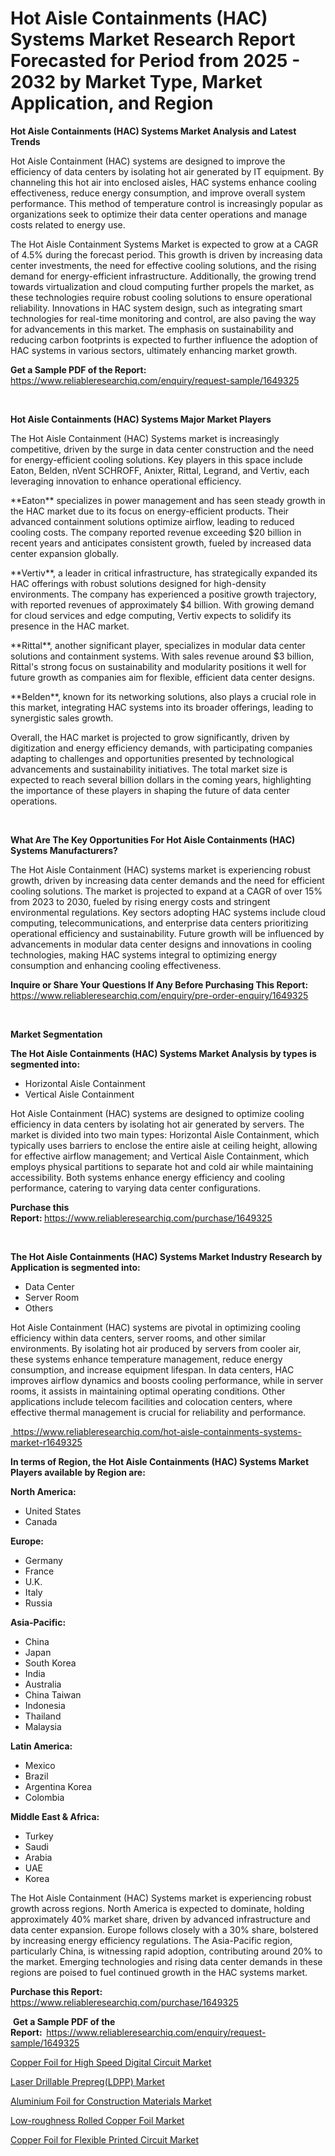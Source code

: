 <p><h1>Hot Aisle Containments (HAC) Systems Market Research Report Forecasted for Period from 2025 -  2032 by Market Type, Market Application, and Region</h1></p><p><strong>Hot Aisle Containments (HAC) Systems Market Analysis and Latest Trends</strong></p>
<p><p>Hot Aisle Containment (HAC) systems are designed to improve the efficiency of data centers by isolating hot air generated by IT equipment. By channeling this hot air into enclosed aisles, HAC systems enhance cooling effectiveness, reduce energy consumption, and improve overall system performance. This method of temperature control is increasingly popular as organizations seek to optimize their data center operations and manage costs related to energy use.</p><p>The Hot Aisle Containment Systems Market is expected to grow at a CAGR of 4.5% during the forecast period. This growth is driven by increasing data center investments, the need for effective cooling solutions, and the rising demand for energy-efficient infrastructure. Additionally, the growing trend towards virtualization and cloud computing further propels the market, as these technologies require robust cooling solutions to ensure operational reliability. Innovations in HAC system design, such as integrating smart technologies for real-time monitoring and control, are also paving the way for advancements in this market. The emphasis on sustainability and reducing carbon footprints is expected to further influence the adoption of HAC systems in various sectors, ultimately enhancing market growth.</p></p>
<p><strong>Get a Sample PDF of the Report:&nbsp;</strong> <a href="https://www.reliableresearchiq.com/enquiry/request-sample/1649325?utm_campaign=99&utm_medium=2&utm_source=Github&utm_content=ia&utm_term=26032025&utm_id=hot-aisle-containments-hac-systems">https://www.reliableresearchiq.com/enquiry/request-sample/1649325</a></p>
<p>&nbsp;</p>
<p><strong>Hot Aisle Containments (HAC) Systems Major Market Players</strong></p>
<p><p>The Hot Aisle Containment (HAC) Systems market is increasingly competitive, driven by the surge in data center construction and the need for energy-efficient cooling solutions. Key players in this space include Eaton, Belden, nVent SCHROFF, Anixter, Rittal, Legrand, and Vertiv, each leveraging innovation to enhance operational efficiency.</p><p>**Eaton** specializes in power management and has seen steady growth in the HAC market due to its focus on energy-efficient products. Their advanced containment solutions optimize airflow, leading to reduced cooling costs. The company reported revenue exceeding $20 billion in recent years and anticipates consistent growth, fueled by increased data center expansion globally.</p><p>**Vertiv**, a leader in critical infrastructure, has strategically expanded its HAC offerings with robust solutions designed for high-density environments. The company has experienced a positive growth trajectory, with reported revenues of approximately $4 billion. With growing demand for cloud services and edge computing, Vertiv expects to solidify its presence in the HAC market.</p><p>**Rittal**, another significant player, specializes in modular data center solutions and containment systems. With sales revenue around $3 billion, Rittal's strong focus on sustainability and modularity positions it well for future growth as companies aim for flexible, efficient data center designs.</p><p>**Belden**, known for its networking solutions, also plays a crucial role in this market, integrating HAC systems into its broader offerings, leading to synergistic sales growth. </p><p>Overall, the HAC market is projected to grow significantly, driven by digitization and energy efficiency demands, with participating companies adapting to challenges and opportunities presented by technological advancements and sustainability initiatives. The total market size is expected to reach several billion dollars in the coming years, highlighting the importance of these players in shaping the future of data center operations.</p></p>
<p>&nbsp;</p>
<p><strong>What Are The Key Opportunities For Hot Aisle Containments (HAC) Systems Manufacturers?</strong></p>
<p><p>The Hot Aisle Containment (HAC) systems market is experiencing robust growth, driven by increasing data center demands and the need for efficient cooling solutions. The market is projected to expand at a CAGR of over 15% from 2023 to 2030, fueled by rising energy costs and stringent environmental regulations. Key sectors adopting HAC systems include cloud computing, telecommunications, and enterprise data centers prioritizing operational efficiency and sustainability. Future growth will be influenced by advancements in modular data center designs and innovations in cooling technologies, making HAC systems integral to optimizing energy consumption and enhancing cooling effectiveness.</p></p>
<p><strong>Inquire or Share Your Questions If Any Before Purchasing This Report:</strong> <a href="https://www.reliableresearchiq.com/enquiry/pre-order-enquiry/1649325?utm_campaign=99&utm_medium=2&utm_source=Github&utm_content=ia&utm_term=26032025&utm_id=hot-aisle-containments-hac-systems">https://www.reliableresearchiq.com/enquiry/pre-order-enquiry/1649325</a></p>
<p>&nbsp;</p>
<p><strong>Market Segmentation</strong></p>
<p><strong>The Hot Aisle Containments (HAC) Systems Market Analysis by types is segmented into:</strong></p>
<p><ul><li>Horizontal Aisle Containment</li><li>Vertical Aisle Containment</li></ul></p>
<p><p>Hot Aisle Containment (HAC) systems are designed to optimize cooling efficiency in data centers by isolating hot air generated by servers. The market is divided into two main types: Horizontal Aisle Containment, which typically uses barriers to enclose the entire aisle at ceiling height, allowing for effective airflow management; and Vertical Aisle Containment, which employs physical partitions to separate hot and cold air while maintaining accessibility. Both systems enhance energy efficiency and cooling performance, catering to varying data center configurations.</p></p>
<p><strong>Purchase this Report:&nbsp;</strong><a href="https://www.reliableresearchiq.com/purchase/1649325?utm_campaign=99&utm_medium=2&utm_source=Github&utm_content=ia&utm_term=26032025&utm_id=hot-aisle-containments-hac-systems">https://www.reliableresearchiq.com/purchase/1649325</a></p>
<p>&nbsp;</p>
<p><strong>The Hot Aisle Containments (HAC) Systems Market Industry Research by Application is segmented into:</strong></p>
<p><ul><li>Data Center</li><li>Server Room</li><li>Others</li></ul></p>
<p><p>Hot Aisle Containment (HAC) systems are pivotal in optimizing cooling efficiency within data centers, server rooms, and other similar environments. By isolating hot air produced by servers from cooler air, these systems enhance temperature management, reduce energy consumption, and increase equipment lifespan. In data centers, HAC improves airflow dynamics and boosts cooling performance, while in server rooms, it assists in maintaining optimal operating conditions. Other applications include telecom facilities and colocation centers, where effective thermal management is crucial for reliability and performance.</p></p>
<p><a href="https://www.reliableresearchiq.com/hot-aisle-containments-systems-market-r1649325?utm_campaign=99&utm_medium=2&utm_source=Github&utm_content=ia&utm_term=26032025&utm_id=hot-aisle-containments-hac-systems">&nbsp;https://www.reliableresearchiq.com/hot-aisle-containments-systems-market-r1649325</a></p>
<p><strong>In terms of Region, the Hot Aisle Containments (HAC) Systems Market Players available by Region are:</strong></p>
<p>
    <p> <strong> North America: </strong>
        <ul>
            <li>United States</li>
            <li>Canada</li>
        </ul>
        </p> 
    <p> <strong> Europe: </strong>
        <ul>
            <li>Germany</li>
            <li>France</li>
            <li>U.K.</li>
            <li>Italy</li>
            <li>Russia</li>
        </ul>
        </p> 
    <p> <strong> Asia-Pacific: </strong>
        <ul>
            <li>China</li>
            <li>Japan</li>
            <li>South Korea</li>
            <li>India</li>
            <li>Australia</li>
            <li>China Taiwan</li>
            <li>Indonesia</li>
            <li>Thailand</li>
            <li>Malaysia</li>
        </ul>
        </p> 
    <p> <strong> Latin America: </strong>
        <ul>
            <li>Mexico</li>
            <li>Brazil</li>
            <li>Argentina Korea</li>
            <li>Colombia</li>
        </ul>
        </p> 
    <p> <strong> Middle East & Africa: </strong>
        <ul>
            <li>Turkey</li>
            <li>Saudi</li>
            <li>Arabia</li>
            <li>UAE</li>
            <li>Korea</li>
        </ul>
    </p>
    </p>
<p><p>The Hot Aisle Containment (HAC) Systems market is experiencing robust growth across regions. North America is expected to dominate, holding approximately 40% market share, driven by advanced infrastructure and data center expansion. Europe follows closely with a 30% share, bolstered by increasing energy efficiency regulations. The Asia-Pacific region, particularly China, is witnessing rapid adoption, contributing around 20% to the market. Emerging technologies and rising data center demands in these regions are poised to fuel continued growth in the HAC systems market.</p></p>
<p><strong>Purchase this Report: </strong><a href="https://www.reliableresearchiq.com/purchase/1649325?utm_campaign=99&utm_medium=2&utm_source=Github&utm_content=ia&utm_term=26032025&utm_id=hot-aisle-containments-hac-systems">https://www.reliableresearchiq.com/purchase/1649325</a></p>
<p>&nbsp;<strong>Get a Sample PDF of the Report:&nbsp;&nbsp;</strong><a href="https://www.reliableresearchiq.com/enquiry/request-sample/1649325?utm_campaign=99&utm_medium=2&utm_source=Github&utm_content=ia&utm_term=26032025&utm_id=hot-aisle-containments-hac-systems">https://www.reliableresearchiq.com/enquiry/request-sample/1649325</a></p>
<p><strong></strong></p>
<p><p><a href="https://github.com/afghatakito29/Market-Research-Report-List-1/blob/main/copper-foil-for-high-speed-digital-circuit-market.md?utm_campaign=99&utm_medium=2&utm_source=Github&utm_content=ia&utm_term=26032025&utm_id=hot-aisle-containments-hac-systems">Copper Foil for High Speed Digital Circuit Market</a></p><p><a href="https://github.com/atawanyeze/Market-Research-Report-List-1/blob/main/laser-drillable-prepregldpp-market.md?utm_campaign=99&utm_medium=2&utm_source=Github&utm_content=ia&utm_term=26032025&utm_id=hot-aisle-containments-hac-systems">Laser Drillable Prepreg(LDPP) Market</a></p><p><a href="https://github.com/vespigeakexc/Market-Research-Report-List-1/blob/main/aluminium-foil-for-construction-materials-market.md?utm_campaign=99&utm_medium=2&utm_source=Github&utm_content=ia&utm_term=26032025&utm_id=hot-aisle-containments-hac-systems">Aluminium Foil for Construction Materials Market</a></p><p><a href="https://github.com/eimutelufta/Market-Research-Report-List-1/blob/main/low-roughness-rolled-copper-foil-market.md?utm_campaign=99&utm_medium=2&utm_source=Github&utm_content=ia&utm_term=26032025&utm_id=hot-aisle-containments-hac-systems">Low-roughness Rolled Copper Foil Market</a></p><p><a href="https://github.com/saqafidrahea/Market-Research-Report-List-1/blob/main/copper-foil-for-flexible-printed-circuit-market.md?utm_campaign=99&utm_medium=2&utm_source=Github&utm_content=ia&utm_term=26032025&utm_id=hot-aisle-containments-hac-systems">Copper Foil for Flexible Printed Circuit Market</a></p></p>